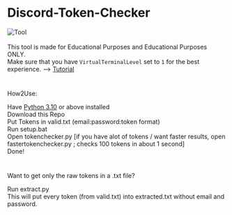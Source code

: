 # Discord-Token-Checker

![Tool](https://schuh.wtf/resources/images/tokenchecker.png)
<br>
<br>
This tool is made for Educational Purposes and Educational Purposes ONLY.<br>
Make sure that you have `VirtualTerminalLevel` set to `1` for the best experience. --> [Tutorial](https://www.youtube.com/watch?v=HeJOyEw3RtM)
#
How2Use:

Have [Python 3.10](https://www.python.org/downloads/) or above installed<br>
Download this Repo<br>
Put Tokens in valid.txt (email:password:token format)<br>
Run setup.bat<br>
Open tokenchecker.py [if you have alot of tokens / want faster results, open fastertokenchecker.py ; checks 100 tokens in about 1 second]<br>
Done!<br>
#
Want to get only the raw tokens in a .txt file?

Run extract.py<br>
This will put every token (from valid.txt) into extracted.txt without email and password.

